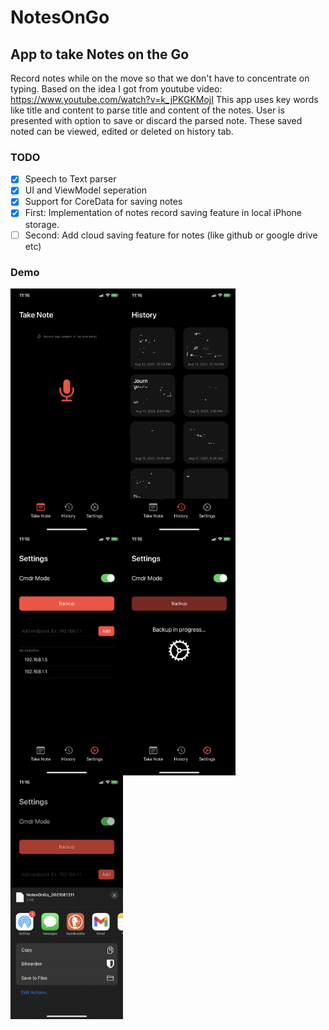 # NotesOnGo

## App to take Notes on the Go
Record notes while on the move so that we don't have to concentrate on typing.
Based on the idea I got from youtube video: https://www.youtube.com/watch?v=k_jPKGKMojI
This app uses key words like title and content to parse title and content of the notes. User is 
presented with option to save or discard the parsed note. These saved noted can be viewed, edited or deleted on history tab.

### TODO
- [x] Speech to Text parser
- [x] UI and ViewModel seperation
- [x] Support for CoreData for saving notes
- [x] First: Implementation of notes record saving feature in local iPhone storage.
- [ ] Second: Add cloud saving feature for notes (like github or google drive etc)

### Demo
<img src="https://github.com/ghmanoj/NotesOnGo/blob/8487146b4b1e1fb0ef39f9f6b5d694c33bb158fa/demo/1.PNG" width=180 align=left>
<img src="https://github.com/ghmanoj/NotesOnGo/blob/8487146b4b1e1fb0ef39f9f6b5d694c33bb158fa/demo/2.PNG" width=180 align=left>
<img src="https://github.com/ghmanoj/NotesOnGo/blob/8487146b4b1e1fb0ef39f9f6b5d694c33bb158fa/demo/3.PNG" width=180 align=left>
<img src="https://github.com/ghmanoj/NotesOnGo/blob/8487146b4b1e1fb0ef39f9f6b5d694c33bb158fa/demo/4.PNG" width=180 align=left>
<img src="https://github.com/ghmanoj/NotesOnGo/blob/8487146b4b1e1fb0ef39f9f6b5d694c33bb158fa/demo/5.PNG" width=180 align=left>


